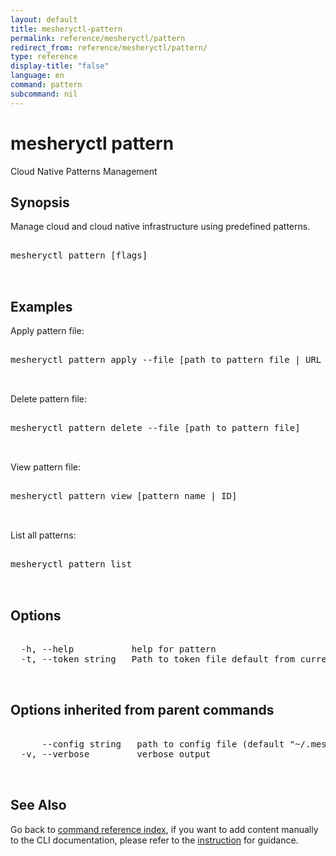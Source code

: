 ```yaml
---
layout: default
title: mesheryctl-pattern
permalink: reference/mesheryctl/pattern
redirect_from: reference/mesheryctl/pattern/
type: reference
display-title: "false"
language: en
command: pattern
subcommand: nil
---
```


# mesheryctl pattern

Cloud Native Patterns Management

## Synopsis

Manage cloud and cloud native infrastructure using predefined patterns.

<pre class='codeblock-pre'>
<div class='codeblock'>
mesheryctl pattern [flags]

</div>
</pre> 

## Examples

Apply pattern file:
<pre class='codeblock-pre'>
<div class='codeblock'>
mesheryctl pattern apply --file [path to pattern file | URL of the file]

</div>
</pre> 

Delete pattern file:
<pre class='codeblock-pre'>
<div class='codeblock'>
mesheryctl pattern delete --file [path to pattern file]

</div>
</pre> 

View pattern file:
<pre class='codeblock-pre'>
<div class='codeblock'>
mesheryctl pattern view [pattern name | ID]

</div>
</pre> 

List all patterns:
<pre class='codeblock-pre'>
<div class='codeblock'>
mesheryctl pattern list

</div>
</pre> 

## Options

<pre class='codeblock-pre'>
<div class='codeblock'>
  -h, --help           help for pattern
  -t, --token string   Path to token file default from current context

</div>
</pre>

## Options inherited from parent commands

<pre class='codeblock-pre'>
<div class='codeblock'>
      --config string   path to config file (default "~/.meshery/config.yaml")
  -v, --verbose         verbose output

</div>
</pre>

## See Also

Go back to [command reference index](/reference/mesheryctl/), if you want to add content manually to the CLI documentation, please refer to the [instruction](/project/contributing/contributing-cli#preserving-manually-added-documentation) for guidance.

